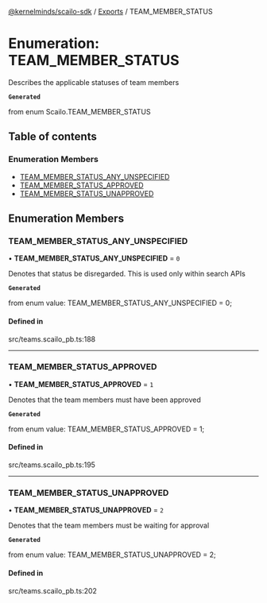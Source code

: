[@kernelminds/scailo-sdk](../README.md) / [Exports](../modules.md) / TEAM\_MEMBER\_STATUS

# Enumeration: TEAM\_MEMBER\_STATUS

Describes the applicable statuses of team members

**`Generated`**

from enum Scailo.TEAM_MEMBER_STATUS

## Table of contents

### Enumeration Members

- [TEAM\_MEMBER\_STATUS\_ANY\_UNSPECIFIED](TEAM_MEMBER_STATUS.md#team_member_status_any_unspecified)
- [TEAM\_MEMBER\_STATUS\_APPROVED](TEAM_MEMBER_STATUS.md#team_member_status_approved)
- [TEAM\_MEMBER\_STATUS\_UNAPPROVED](TEAM_MEMBER_STATUS.md#team_member_status_unapproved)

## Enumeration Members

### TEAM\_MEMBER\_STATUS\_ANY\_UNSPECIFIED

• **TEAM\_MEMBER\_STATUS\_ANY\_UNSPECIFIED** = ``0``

Denotes that status be disregarded. This is used only within search APIs

**`Generated`**

from enum value: TEAM_MEMBER_STATUS_ANY_UNSPECIFIED = 0;

#### Defined in

src/teams.scailo_pb.ts:188

___

### TEAM\_MEMBER\_STATUS\_APPROVED

• **TEAM\_MEMBER\_STATUS\_APPROVED** = ``1``

Denotes that the team members must have been approved

**`Generated`**

from enum value: TEAM_MEMBER_STATUS_APPROVED = 1;

#### Defined in

src/teams.scailo_pb.ts:195

___

### TEAM\_MEMBER\_STATUS\_UNAPPROVED

• **TEAM\_MEMBER\_STATUS\_UNAPPROVED** = ``2``

Denotes that the team members must be waiting for approval

**`Generated`**

from enum value: TEAM_MEMBER_STATUS_UNAPPROVED = 2;

#### Defined in

src/teams.scailo_pb.ts:202
